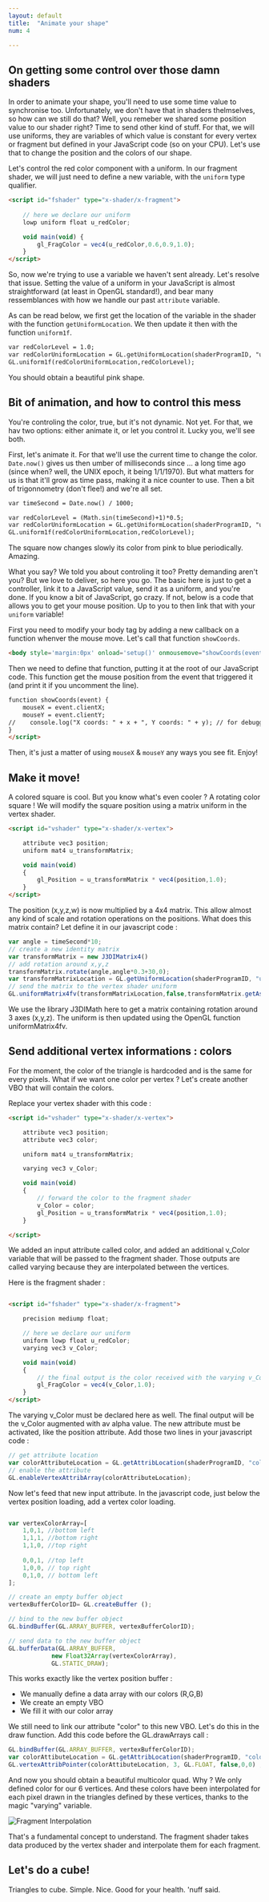```yaml
---
layout: default
title:  "Animate your shape"
num: 4

---
```


## On getting some control over those damn shaders

In order to animate your shape, you'll need to use some time value to synchronise too. Unfortunately, we don't have that in shaders thelmselves, so how can we still do that? Well, you remeber we shared some position value to our shader right? Time to send other kind of stuff. For that, we will use uniforms, they are variables of which value is constant for every vertex or fragment but defined in your JavaScript code (so on your CPU). Let's use that to change the position and the colors of our shape. 

Let's control the red color component with a uniform. In our fragment shader, we will just need to define a new variable, with the `uniform` type qualifier.

~~~ html
<script id="fshader" type="x-shader/x-fragment">
    
    // here we declare our uniform
    lowp uniform float u_redColor;

    void main(void) {
        gl_FragColor = vec4(u_redColor,0.6,0.9,1.0);
    }
</script>

~~~

So, now we're trying to use a variable we haven't sent already. Let's resolve that issue. Setting the value of a uniform in your JavaScript is almost straightforward (at least in OpenGL standard!), and bear many ressemblances with how we handle our past `attribute` variable.


As can be read below, we first get the location of the variable in the shader with the function `getUniformLocation`. We then update it then with the function `uniform1f`. 

~~~ html
var redColorLevel = 1.0;
var redColorUniformLocation = GL.getUniformLocation(shaderProgramID, "u_redColor");
GL.uniform1f(redColorUniformLocation,redColorLevel);
~~~

You should obtain a beautiful pink shape.


## Bit of animation, and how to control this mess

You're controling the color, true, but it's not dynamic. Not yet. For that, we hav two options: either animate it, or let you control it. Lucky you, we'll see both.

First, let's animate it. For that we'll use the current time to change the color. `Date.now()` gives us then umber of milliseconds since ... a long time ago (since when? well, the UNIX epoch, it being 1/1/1970). But what matters for us is that it'll grow as time pass, making it a nice counter to use. Then a bit of trigonnometry (don't flee!) and we're all set.


~~~ html
var timeSecond = Date.now() / 1000;

var redColorLevel = (Math.sin(timeSecond)+1)*0.5;
var redColorUniformLocation = GL.getUniformLocation(shaderProgramID, "u_redColor");
GL.uniform1f(redColorUniformLocation,redColorLevel);
~~~

The square now changes slowly its color from pink to blue periodically. Amazing.

What you say? We told you about controling it too? Pretty demanding aren't you? But we love to deliver, so here you go. The basic here is just to get a controller, link it to a JavaScript value, send it as a uniform, and you're done. If you know a bit of JavaScript, go crazy. If not, below is a code that allows you to get your mouse position. Up to you to then link that with your `uniform` variable!

First you need to modify your body tag by adding a new callback on a function whenver the mouse move. Let's call that function `showCoords`.

~~~ HTML
<body style='margin:0px' onload='setup()' onmousemove="showCoords(event)">
~~~

Then we need to define that function, putting it at the root of our JavaScript code. This function get the mouse position from the event that triggered it (and print it if you uncomment the line).

~~~ HTML
function showCoords(event) {
    mouseX = event.clientX;
    mouseY = event.clientY;
//    console.log("X coords: " + x + ", Y coords: " + y); // for debugging
}
</script>
~~~

Then, it's just a matter of using `mouseX` & `mouseY` any ways you see fit. Enjoy!


## Make it move!

A colored square is cool. But you know what's even cooler ? A rotating color square !
We will modify the square position using a matrix uniform in the vertex shader. 

~~~ html
<script id="vshader" type="x-shader/x-vertex">

    attribute vec3 position; 
    uniform mat4 u_transformMatrix;

    void main(void) 
    { 
        gl_Position = u_transformMatrix * vec4(position,1.0);
    }
</script>
~~~

The position (x,y,z,w) is now multiplied by a 4x4 matrix. This allow almost any kind of scale and rotation operations on the positions. What does this matrix contain? 
Let define it in our javascript code :

~~~ JavaScript
var angle = timeSecond*10;
// create a new identity matrix
var transformMatrix = new J3DIMatrix4()
// add rotation around x,y,z 
transformMatrix.rotate(angle,angle*0.3+30,0);
var transformMatrixLocation = GL.getUniformLocation(shaderProgramID, "u_transformMatrix");
// send the matrix to the vertex shader uniform 
GL.uniformMatrix4fv(transformMatrixLocation,false,transformMatrix.getAsFloat32Array());
~~~

We use the library J3DIMath here to get a matrix containing rotation around 3 axes (x,y,z). 
The uniform is then updated using the OpenGL function uniformMatrix4fv.




## Send additional vertex informations : colors

For the moment, the color of the triangle is hardcoded and is the same for every pixels. What if we want one color per vertex ? Let's create another VBO that will contain the colors. 

Replace your vertex shader with this code : 


~~~ html
<script id="vshader" type="x-shader/x-vertex">

    attribute vec3 position; 
    attribute vec3 color;

    uniform mat4 u_transformMatrix;

    varying vec3 v_Color;

    void main(void) 
    { 
        // forward the color to the fragment shader
        v_Color = color;
        gl_Position = u_transformMatrix * vec4(position,1.0);
    }

</script>
~~~

We added an input attribute called color, and added an additional v_Color variable that will be passed to the fragment shader. Those outputs are called varying because they are interpolated between the vertices. 

Here is the fragment shader : 

~~~ html

<script id="fshader" type="x-shader/x-fragment">

    precision mediump float;

    // here we declare our uniform
    uniform lowp float u_redColor;
    varying vec3 v_Color;

    void main(void) 
    {
        // the final output is the color received with the varying v_Color
        gl_FragColor = vec4(v_Color,1.0);
    }
</script>

~~~

The varying v_Color must be declared here as well. The final output will be the v_Color augmented with av alpha value. 
The new attribute must be activated, like the position attribute. Add those two lines  in your javascript code : 

~~~ JavaScript
// get attribute location
var colorAttributeLocation = GL.getAttribLocation(shaderProgramID, "color");
// enable the attribute
GL.enableVertexAttribArray(colorAttributeLocation);
~~~ 

Now let's feed that new input attribute. In the javascript code, just below the vertex position loading, add a vertex color loading. 

~~~ JavaScript

var vertexColorArray=[
    1,0,1, //bottom left
    1,1,1, //bottom right
    1,1,0, //top right
    
    0,0,1, //top left
    1,0,0, // top right
    0,1,0, // bottom left
];

// create an empty buffer object
vertexBufferColorID= GL.createBuffer ();

// bind to the new buffer object
GL.bindBuffer(GL.ARRAY_BUFFER, vertexBufferColorID);

// send data to the new buffer object
GL.bufferData(GL.ARRAY_BUFFER,
            new Float32Array(vertexColorArray),
            GL.STATIC_DRAW);
~~~

This works exactly like the vertex position buffer : 
* We manually define a data array with our colors (R,G,B)
* We create an empty VBO
* We fill it with our color array

We still need to link our attribute "color" to this new VBO. Let's do this in the draw function. Add this code before the GL.drawArrays call : 

~~~ JavaScript
GL.bindBuffer(GL.ARRAY_BUFFER, vertexBufferColorID);
var colorAttibuteLocation = GL.getAttribLocation(shaderProgramID, "color")
GL.vertexAttribPointer(colorAttibuteLocation, 3, GL.FLOAT, false,0,0) ;
~~~ 

And now you should obtain a beautiful multicolor quad. Why ? We only defined color for our 6 vertices. And these colors have been interpolated for each pixel drawn in the  triangles defined by these vertices, thanks to the magic "varying" variable. 

<img src="./assets/fragmentInterpolation.jpg" alt="Fragment Interpolation">

That's a fundamental concept to understand. The fragment shader takes data produced by the vertex shader and interpolate them for each fragment.

## Let's do a cube!
Triangles to cube. Simple. Nice. Good for your health. 'nuff said.
